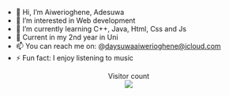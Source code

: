 - 👋 Hi, I’m Aiwerioghene, Adesuwa
- 👀 I’m interested in Web development
- 🌱 I’m currently learning C++, Java, Html, Css and Js
- 🥰 Current in my 2nd year in Uni
- 📫 You can reach me on: @daysuwaaiwerioghene@icloud.com
- ⚡ Fun fact: I enjoy listening to music


<p align="center"> 
  Visitor count<br>
  <img src="https://profile-counter.glitch.me/Derpinou/count.svg" />
</p>
<!---
Aiwerioghene/Aiwerioghene is a ✨ special ✨ repository because its `README.md` (this file) appears on your GitHub profile.
You can click the Preview link to take a look at your changes.
--->
